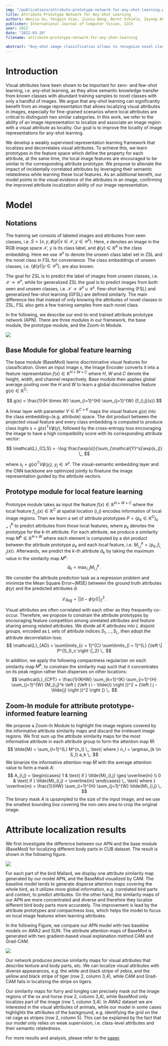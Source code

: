 ```yaml
---
img: "/publications/attribute-prototype-network-for-any-shot-learning.png"
title: Attribute Prototype Network for Any-Shot Learning
authors: Wenjia Xu, Yongqin Xian, Jiuniu Wang, Bernt Schiele, Zeynep Akata
publisher: International Journal of Computer Vision, IJCV
year: 2022
date: "2022-03-29"
filename: attribute-prototype-network-for-any-shot-learning

abstract: "Any-shot image classification allows to recognize novel classes with only a few or even zero samples. For the task of zero-shot learning, visual attributes have been shown to play an important role, while in the few-shot regime, the effect of attributes is under-explored. To better transfer attribute-based knowledge from seen to unseen classes, we argue that an image representation with integrated attribute localization ability would be beneficial for any-shot, i.e. zero-shot and few-shot, image classification tasks. To this end, we propose a novel representation learning framework that jointly learns discriminative global and local features using only class-level attributes. While a visual-semantic embedding layer learns global features, local features are learned through an attribute prototype network that simultaneously regresses and decorrelates attributes from intermediate features. Furthermore, we introduce a zoom-in module that localizes and crops the informative regions to encourage the network to learn informative features explicitly. We show that our locality augmented image representations achieve a new state-of-the-art on challenging benchmarks, i.e. CUB, AWA2, and SUN. As an additional benefit, our model points to the visual evidence of the attributes in an image, confirming the improved attribute localization ability of our image representation. The attribute localization is evaluated quantitatively with ground truth part annotations, qualitatively with visualizations, and through well-designed user studies."
---
```


# Introduction

Visual attributes have been shown to be important for zero- and few-shot learning, i.e. any-shot learning, as they allow semantic knowledge transfer from known classes with abundant training samples to novel classes with only a handful of images. We argue that any-shot learning can significantly benefit from an image representation that allows localizing visual attributes in images, especially for fine-grained scenarios where local attributes are critical to distinguish two similar categories.
In this work, we refer to the ability of an image representation to localize and associate an image region with a visual attribute as locality. Our goal is to improve the locality of image representations for any-shot learning.

We develop a weakly supervised representation learning framework that localizes and decorrelates visual attributes. To achieve this, we learn prototypes in the feature space which define the property for each attribute, at the same time, the local image features are encouraged to be similar to the corresponding attribute prototype. 
We propose to alleviate the impact of incidentally correlated attributes by leveraging their semantic relatedness while learning these local features. 
As an additional benefit, our model points to the visual evidence of the attributes in an image, confirming the improved attribute localization ability of our image representation.

# Model

## Notations
The training set consists of labeled images and attributes from seen classes, i.e. $S=\{x, y, \phi(y)| x \in \mathcal{X}, y \in \mathcal{Y}^s \}$.  Here, $x$ denotes an image in the RGB image space $\mathcal{X}$, $y$ is its class label, and $\phi(y) \in \mathbb{R}^{K}$ is the class embedding. Here we use $\mathcal{Y}^n$ to denote the unseen class label set in ZSL and the novel class in FSL for convenience. The class embeddings of unseen classes, i.e. $\{\phi(y)| y \in \mathcal{Y}^n \}$, are also known. 

The goal for ZSL is to predict the label of images from unseen classes, i.e. $\mathcal{X} \rightarrow \mathcal{Y}^n$, while for generalized ZSL the goal is to predict images from both seen and unseen classes, i.e. $\mathcal{X} \rightarrow \mathcal{Y}^n \cup \mathcal{Y}^s$. Few-shot learning (FSL) and generalized few-shot learning (GFSL) are defined similarly. The main difference lies that instead of only knowing the attributes of novel classes in ZSL, FSL also gets a few training samples from each novel class.

In the following, we describe our end-to-end trained attribute prototype network (APN). There are three modules in our framework, the base module, the prototype module, and the Zoom-In Module.

![](/publications/attribute_prototype_network_for_any_shot_learning/Model_figure.png)

## Base Module for global feature learning
The base module (BaseMod) learns discriminative visual features for classification. Given an input image $x$, the Image Encoder converts it into a feature representation $f(x)\in \mathbb{R}^{H\times W \times C}$ where $H$, $W$ and $C$ denote the height, width, and channel respectively.
Base module then applies global average pooling over the $H$ and $W$ to learn a global discriminative feature $g(x)\in \mathbb{R}^C$:

$$
g(x) = \frac{1}{H \times W} \sum_{i=1}^{H} \sum_{j=1}^{W} {f_{i,j}(x)} 
$$

A linear layer with parameter $V \in \mathbb{R}^{C\times K}$ maps the visual feature $g(x)$ into the class embedding~(e.g. attribute) space. 
The dot product between the projected visual feature and every class embedding is computed to produce class logits $s = g(x)^T V \phi(y)$, followed by the cross-entropy loss encouraging the image to have a high compatibility score with its corresponding attribute vector:

$$
\mathcal{L}_{CLS}  = -\log \frac{\exp(s)}{\sum_{\mathcal{Y}^s}\exp(s_j)} \,,
$$

where $s_j = g(x)^T V \phi(y_j)$, $y_j \in \mathcal{Y}^s$.
The visual-semantic embedding layer and the CNN backbone are optimized jointly to finetune the image representation guided by the attribute vectors. 


## Prototype module for local feature learning

Prototype module takes as input the feature $f(x)\in \mathbb{R}^{H\times W \times C}$ where the local feature $f_{i,j}(x)\in \mathbb{R}^{C}$ at spatial location $(i, j)$ encodes information of local image regions. Then we learn a set of attribute prototypes $P = \left \{ p_k \in \mathbb{R}^{C} \right \}_{k=1}^K$ to predict attributes from those local features, where $p_k$ denotes the prototype for the $k$-th attribute. For each attribute, we produce a similarity map $M^k \in \mathbb{R}^{H\times W}$ where each element is computed by a dot product between the attribute prototype $p_k$ and each local feature, i.e. $M_{i, j}^k=\langle p_k, f_{i,j}(x)\rangle$. Afterwards, we predict the $k$-th attribute $\hat{a}_k$ by taking the maximum value in the similarity map $M^k$:
$$\hat{a}_{k} = \max_{i, j} M_{i, j}^k \,.$$

We consider the attribute prediction task as a regression problem and minimize the Mean Square Error~(MSE) between the ground truth attributes $\phi(y)$ and the predicted attributes $\hat{a}$: 

$$
\mathcal{L}_{Reg} = ||\hat{a} - \phi(y) ||^2_2 \,.
$$

Visual attributes are often correlated with each other as they frequently co-occur. 
Therefore, we propose to constrain the attribute prototypes by encouraging feature competition among unrelated attributes and feature sharing among related attributes. We divide all $K$ attributes into $L$ disjoint groups, encoded as $L$ sets of attribute indices $S_1,\dots, S_L$, then adopt the attribute decorrelation loss: 
$$
\mathcal{L}_{AD}  =  \sum\limits_{c = 1}^{C} \sum\limits_{l = 1}^{L} {\left \| P^{S_l}_c  \right \|_2} \,.
$$

In addition, we apply the following compactness regularizer on each similarity map $M^k$, to constrain the similarity map such that it concentrates on its peak region rather than disperses on other locations:
$$
\mathcal{L}_{CPT}  = \frac{1}{KHW} \sum_{k=1}^{K} \sum_{i=1}^{H} \sum_{j=1}^{W}  {M_{i,j}^k \left [ {\left ( i - \tilde{i} \right )}^2 + {\left ( j - \tilde{j} \right )}^2  \right ]} \,. 
$$

## Zoom-In module for attribute prototype-informed feature learning

We propose a Zoom-In Module to highlight the image regions covered by the informative attribute similarity maps and discard the irrelevant image regions. We first sum up the attribute similarity maps for the most informative attribute in each attribute group to form the attention map $\tilde{M}$:
$$
\tilde{M} = \sum_{l=1}^{L} M^{n_l} \,, 
\text{ where  } 
    n_l = \argmax_{k \in S_l} a_k \,.
$$
We binarize the informative attention map $\tilde{M}$ with the average attention value to form a mask $A$:
$$ 
A_{i,j} = 
\begin{cases}
1  & \text{ if } \tilde{M}_{i,j} \geq \overline{m} \\
0 & \text{ if } \tilde{M}_{i,j} < \overline{m}
\end{cases} \,, 
\text{ where  } \overline{m} = \frac{1}{HW} \sum_{i=1}^{H}  \sum_{j=1}^{W} \tilde{M}_{i,j} \,. 
$$
The binary mask $A$ is upsampled to the size of the input image, and we use the smallest bounding box covering the non-zero area to crop the original image.

# Attribute localization results

We first investigate the difference between our APN and the base module (BaseMod) for localizing different body parts in CUB dataset. The result is shown in the following figure.

![](/publications/attribute_prototype_network_for_any_shot_learning/CUB.png)

For each part of the bird Mallard, we display one attribute similarity map generated by our model APN, and the BaseMod visualized by CAM. The baseline model tends to generate disperse attention maps covering the whole bird, as it utilizes more global information, e.g. correlated bird parts and context, to predict attributes. On the other hand, the similarity maps of our APN are more concentrated and diverse and therefore they localize different bird body parts more accurately. The improvement is lead by the attribute prototypes and compactness loss, which helps the model to focus on local image features when learning attributes. 

In the following Figure, we compare our APN model with two baseline models on AWA2 and SUN. The attribute attention maps of BaseMod is generated with two gradient-based visual explanation method CAM and Grad-CAM.

![](/publications/attribute_prototype_network_for_any_shot_learning/SUN_AWA.png)

Our network produces precise similarity maps for visual attributes that describe texture and body parts, etc.
We can localize visual attributes with diverse appearances, e.g. the white and black stripe of zebra, and the yellow and black stripe of tiger (row 2, column 3,4), while CAM and Grad-CAM fails in localizing the stripe on tigers.

Our similarity maps for furry and longleg can precisely mask out the image regions of the ox and horse (row 2, column 3,4), while BaseMod only localizes part of the image (row 1, column 3,4). In AWA2 dataset we are interested in the visual attributes of animals, while our model in some cases highlights the attributes of the background, e.g. identifying the grid on the rat cage as stripes (row 2, column 5). This can be explained by the fact that our model only relies on weak supervision, i.e. class-level attributes and their semantic relatedness.

For more results and analysis, please refer to the [paper](https://arxiv.org/abs/2204.01208).


